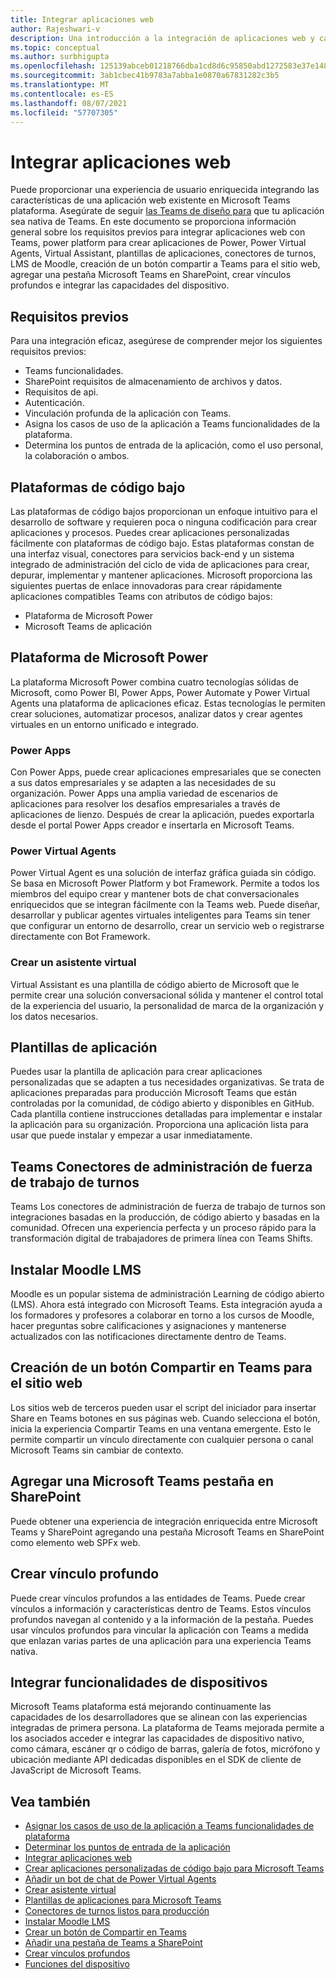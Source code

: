```yaml
---
title: Integrar aplicaciones web
author: Rajeshwari-v
description: Una introducción a la integración de aplicaciones web y capacidades de dispositivo con Microsoft Teams aplicación.
ms.topic: conceptual
ms.author: surbhigupta
ms.openlocfilehash: 125139abceb01218766dba1cd8d6c95850abd1272583e37e148aabebe68b778a
ms.sourcegitcommit: 3ab1cbec41b9783a7abba1e0870a67831282c3b5
ms.translationtype: MT
ms.contentlocale: es-ES
ms.lasthandoff: 08/07/2021
ms.locfileid: "57707305"
---
```

# <a name="integrate-web-apps"></a>Integrar aplicaciones web

Puede proporcionar una experiencia de usuario enriquecida integrando las características de una aplicación web existente en Microsoft Teams plataforma. Asegúrate de seguir [las Teams de diseño para](~/concepts/design/understand-use-cases.md) que tu aplicación sea nativa de Teams.
En este documento se proporciona información general sobre los requisitos previos para integrar aplicaciones web con Teams, power platform para crear aplicaciones de Power, Power Virtual Agents, Virtual Assistant, plantillas de aplicaciones, conectores de turnos, LMS de Moodle, creación de un botón compartir a Teams para el sitio web, agregar una pestaña Microsoft Teams en SharePoint, crear vínculos profundos e integrar las capacidades del dispositivo.

## <a name="prerequisites"></a>Requisitos previos   

Para una integración eficaz, asegúrese de comprender mejor los siguientes requisitos previos:
* Teams funcionalidades. 
* SharePoint requisitos de almacenamiento de archivos y datos.
* Requisitos de api.
* Autenticación.
* Vinculación profunda de la aplicación con Teams.
* Asigna los casos de uso de la aplicación a Teams funcionalidades de la plataforma.
* Determina los puntos de entrada de la aplicación, como el uso personal, la colaboración o ambos.

## <a name="low-code-platforms"></a>Plataformas de código bajo

Las plataformas de código bajos proporcionan un enfoque intuitivo para el desarrollo de software y requieren poca o ninguna codificación para crear aplicaciones y procesos. Puedes crear aplicaciones personalizadas fácilmente con plataformas de código bajo. Estas plataformas constan de una interfaz visual, conectores para servicios back-end y un sistema integrado de administración del ciclo de vida de aplicaciones para crear, depurar, implementar y mantener aplicaciones. Microsoft proporciona las siguientes puertas de enlace innovadoras para crear rápidamente aplicaciones compatibles Teams con atributos de código bajos:
* Plataforma de Microsoft Power
* Microsoft Teams de aplicación

## <a name="microsoft-power-platform"></a>Plataforma de Microsoft Power

La plataforma Microsoft Power combina cuatro tecnologías sólidas de Microsoft, como Power BI, Power Apps, Power Automate y Power Virtual Agents una plataforma de aplicaciones eficaz. Estas tecnologías le permiten crear soluciones, automatizar procesos, analizar datos y crear agentes virtuales en un entorno unificado e integrado.

### <a name="power-apps"></a>Power Apps

Con Power Apps, puede crear aplicaciones empresariales que se conecten a sus datos empresariales y se adapten a las necesidades de su organización. Power Apps una amplia variedad de escenarios de aplicaciones para resolver los desafíos empresariales a través de aplicaciones de lienzo. Después de crear la aplicación, puedes exportarla desde el portal Power Apps creador e insertarla en Microsoft Teams.

### <a name="power-virtual-agents"></a>Power Virtual Agents

Power Virtual Agent es una solución de interfaz gráfica guiada sin código. Se basa en Microsoft Power Platform y bot Framework. Permite a todos los miembros del equipo crear y mantener bots de chat conversacionales enriquecidos que se integran fácilmente con la Teams web. Puede diseñar, desarrollar y publicar agentes virtuales inteligentes para Teams sin tener que configurar un entorno de desarrollo, crear un servicio web o registrarse directamente con Bot Framework.

### <a name="create-virtual-assistant"></a>Crear un asistente virtual

Virtual Assistant es una plantilla de código abierto de Microsoft que le permite crear una solución conversacional sólida y mantener el control total de la experiencia del usuario, la personalidad de marca de la organización y los datos necesarios. 

## <a name="app-templates"></a>Plantillas de aplicación

Puedes usar la plantilla de aplicación para crear aplicaciones personalizadas que se adapten a tus necesidades organizativas. Se trata de aplicaciones preparadas para producción Microsoft Teams que están controladas por la comunidad, de código abierto y disponibles en GitHub. Cada plantilla contiene instrucciones detalladas para implementar e instalar la aplicación para su organización. Proporciona una aplicación lista para usar que puede instalar y empezar a usar inmediatamente. 

## <a name="teams-shifts-work-force-management-connectors"></a>Teams Conectores de administración de fuerza de trabajo de turnos

Teams Los conectores de administración de fuerza de trabajo de turnos son integraciones basadas en la producción, de código abierto y basadas en la comunidad. Ofrecen una experiencia perfecta y un proceso rápido para la transformación digital de trabajadores de primera línea con Teams Shifts.

## <a name="install-moodle-lms"></a>Instalar Moodle LMS

Moodle es un popular sistema de administración Learning de código abierto (LMS). Ahora está integrado con Microsoft Teams. Esta integración ayuda a los formadores y profesores a colaborar en torno a los cursos de Moodle, hacer preguntas sobre calificaciones y asignaciones y mantenerse actualizados con las notificaciones directamente dentro de Teams.

## <a name="create-a-share-to-teams-button-for-your-website"></a>Creación de un botón Compartir en Teams para el sitio web

Los sitios web de terceros pueden usar el script del iniciador para insertar Share en Teams botones en sus páginas web. Cuando selecciona el botón, inicia la experiencia Compartir Teams en una ventana emergente. Esto le permite compartir un vínculo directamente con cualquier persona o canal Microsoft Teams sin cambiar de contexto.

## <a name="add-a-microsoft-teams-tab-in-sharepoint"></a>Agregar una Microsoft Teams pestaña en SharePoint

Puede obtener una experiencia de integración enriquecida entre Microsoft Teams y SharePoint agregando una pestaña Microsoft Teams en SharePoint como elemento web SPFx web. 

## <a name="create-deep-link"></a>Crear vínculo profundo

Puede crear vínculos profundos a las entidades de Teams. Puede crear vínculos a información y características dentro de Teams. Estos vínculos profundos navegan al contenido y a la información de la pestaña. Puedes usar vínculos profundos para vincular la aplicación con Teams a medida que enlazan varias partes de una aplicación para una experiencia Teams nativa.

## <a name="integrate-device-capabilities"></a>Integrar funcionalidades de dispositivos

Microsoft Teams plataforma está mejorando continuamente las capacidades de los desarrolladores que se alinean con las experiencias integradas de primera persona. La plataforma de Teams mejorada permite a los asociados acceder e integrar las capacidades de dispositivo nativo, como cámara, escáner qr o código de barras, galería de fotos, micrófono y ubicación mediante API dedicadas disponibles en el SDK de cliente de JavaScript de Microsoft Teams. 

## <a name="see-also"></a>Vea también

* [Asignar los casos de uso de la aplicación a Teams funcionalidades de plataforma](~/concepts/design/map-use-cases.md)
* [Determinar los puntos de entrada de la aplicación](~/concepts/extensibility-points.md)
* [Integrar aplicaciones web](~/samples/integrating-web-apps.md)
* [Crear aplicaciones personalizadas de código bajo para Microsoft Teams](~/samples/teams-low-code-solutions.md)
* [Añadir un bot de chat de Power Virtual Agents](~/bots/how-to/add-power-virtual-agents-bot-to-teams.md)
* [Crear asistente virtual](~/samples/virtual-assistant.md)
* [Plantillas de aplicaciones para Microsoft Teams](~/samples/app-templates.md)
* [Conectores de turnos listos para producción](~/samples/shifts-wfm-connectors.md)
* [Instalar Moodle LMS](~/resources/moodleinstructions.md)
* [Crear un botón de Compartir en Teams](~/concepts/build-and-test/share-to-teams.md)
* [Añadir una pestaña de Teams a SharePoint](~/tabs/how-to/tabs-in-sharepoint.md)
* [Crear vínculos profundos](~/concepts/build-and-test/deep-links.md)
* [Funciones del dispositivo](~/concepts/device-capabilities/device-capabilities-overview.md)
